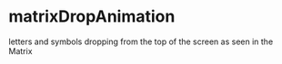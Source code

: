 matrixDropAnimation
===================

letters and symbols dropping from the top of the screen as seen in the Matrix
